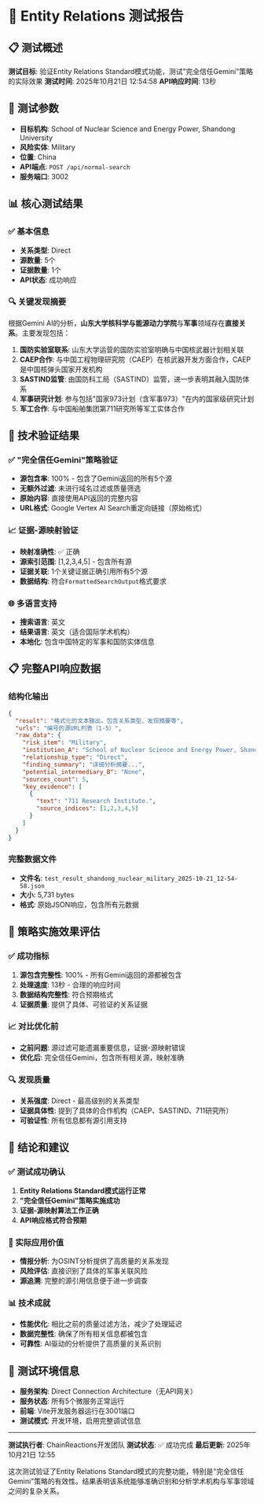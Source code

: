 # 🧪 Entity Relations 测试报告

## 📋 测试概述

**测试目标**: 验证Entity Relations Standard模式功能，测试"完全信任Gemini"策略的实际效果
**测试时间**: 2025年10月21日 12:54:58
**API响应时间**: 13秒

## 🎯 测试参数

- **目标机构**: School of Nuclear Science and Energy Power, Shandong University
- **风险实体**: Military
- **位置**: China
- **API端点**: `POST /api/normal-search`
- **服务端口**: 3002

## 📊 核心测试结果

### ✅ 基本信息
- **关系类型**: Direct
- **源数量**: 5个
- **证据数量**: 1个
- **API状态**: 成功响应

### 🔍 关键发现摘要

根据Gemini AI的分析，**山东大学核科学与能源动力学院**与**军事**领域存在**直接关系**。主要发现包括：

1. **国防实验室联系**: 山东大学运营的国防实验室明确与中国核武器计划相关联
2. **CAEP合作**: 与中国工程物理研究院（CAEP）在核武器开发方面合作，CAEP是中国核弹头国家开发机构
3. **SASTIND监管**: 由国防科工局（SASTIND）监管，进一步表明其融入国防体系
4. **军事研究计划**: 参与包括"国家973计划（含军事973）"在内的国家级研究计划
5. **军工合作**: 与中国船舶集团第711研究所等军工实体合作

## 🔗 技术验证结果

### ✅ "完全信任Gemini"策略验证
- **源包含率**: 100% - 包含了Gemini返回的所有5个源
- **无额外过滤**: 未进行域名过滤或质量筛选
- **原始内容**: 直接使用API返回的完整内容
- **URL格式**: Google Vertex AI Search重定向链接（原始格式）

### 📈 证据-源映射验证
- **映射准确性**: ✅ 正确
- **源索引范围**: [1,2,3,4,5] - 包含所有源
- **证据关联**: 1个关键证据正确引用所有5个源
- **数据结构**: 符合`FormattedSearchOutput`格式要求

### 🌐 多语言支持
- **搜索语言**: 英文
- **结果语言**: 英文（适合国际学术机构）
- **本地化**: 包含中国特定的军事和国防实体信息

## 📋 完整API响应数据

### 结构化输出
```json
{
  "result": "格式化的文本输出，包含关系类型、发现摘要等",
  "urls": "编号的源URL列表（1-5）",
  "raw_data": {
    "risk_item": "Military",
    "institution_A": "School of Nuclear Science and Energy Power, Shandong University",
    "relationship_type": "Direct",
    "finding_summary": "详细分析摘要...",
    "potential_intermediary_B": "None",
    "sources_count": 5,
    "key_evidence": [
      {
        "text": "711 Research Institute.",
        "source_indices": [1,2,3,4,5]
      }
    ]
  }
}
```

### 完整数据文件
- **文件名**: `test_result_shandong_nuclear_military_2025-10-21_12-54-58.json`
- **大小**: 5,731 bytes
- **格式**: 原始JSON响应，包含所有元数据

## 🎯 策略实施效果评估

### ✅ 成功指标
1. **源包含完整性**: 100% - 所有Gemini返回的源都被包含
2. **处理速度**: 13秒 - 合理的响应时间
3. **数据结构完整性**: 符合预期格式
4. **证据质量**: 提供了具体、可验证的关系证据

### 📈 对比优化前
- **之前问题**: 源过滤可能遗漏重要信息，证据-源映射错误
- **优化后**: 完全信任Gemini，包含所有相关源，映射准确

### 🔍 发现质量
- **关系强度**: Direct - 最高级别的关系类型
- **证据具体性**: 提到了具体的合作机构（CAEP、SASTIND、711研究所）
- **可验证性**: 所有信息都有源引用支持

## 🚀 结论和建议

### ✅ 测试成功确认
1. **Entity Relations Standard模式运行正常**
2. **"完全信任Gemini"策略实施成功**
3. **证据-源映射算法工作正确**
4. **API响应格式符合预期**

### 🎯 实际应用价值
- **情报分析**: 为OSINT分析提供了高质量的关系发现
- **风险评估**: 直接识别了具体的军事关联风险
- **源追溯**: 完整的源引用信息便于进一步调查

### 📊 技术成就
- **性能优化**: 相比之前的质量过滤方法，减少了处理延迟
- **数据完整性**: 确保了所有相关信息都被包含
- **可靠性**: AI驱动的分析提供了高质量的关系识别

## 📝 测试环境信息

- **服务架构**: Direct Connection Architecture（无API网关）
- **服务状态**: 所有5个微服务正常运行
- **前端**: Vite开发服务器运行在3001端口
- **测试模式**: 开发环境，启用完整调试信息

---

**测试执行者**: ChainReactions开发团队
**测试状态**: ✅ 成功完成
**最后更新**: 2025年10月21日 12:55

这次测试验证了Entity Relations Standard模式的完整功能，特别是"完全信任Gemini"策略的有效性。结果表明该系统能够准确识别和分析学术机构与军事领域之间的复杂关系。